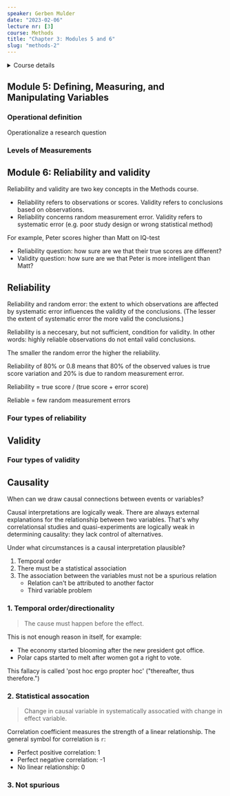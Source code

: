 ```yaml
---
speaker: Gerben Mulder
date: "2023-02-06"
lecture nr: [3]
course: Methods
title: "Chapter 3: Modules 5 and 6"
slug: "methods-2"
---
```


<details>
<summary>Course details</summary>

Professors:
- Meike de Boer
- Robert Prettner

Course form:
- Lectures on Monday and Tuesday (15:30 — 17:15)
- Question hour every Friday (11:00 — 12:00)
- Assignments in week 4,5 and 6

Course material:
- Jackson, S.L. Research methods: a modular approach (third edition).
  - [Second edition](/text-mining/methods/Jackson-Research-Methods-second-edition.pdf)

The exam cosisits of 40 multiple choice questions and lasts 90 minutes.

See also:
- [Course manual — Methods](/text-mining/methods/CourseManualMethods.pdf)
- [Slides lecture 1](/text-mining/methods/Lecture1.pdf)
- [Slides lecture 2](/text-mining/methods/Lecture2.pdf)

</details>


## Module 5: Defining, Measuring, and Manipulating Variables

### Operational definition

Operationalize a research question

### Levels of Measurements



## Module 6: Reliability and validity

Reliability and validity are two key concepts in the Methods course.

- Reliability refers to observations or scores. Validity refers to conclusions based on observations.
- Reliability concerns random measurement error. Validity refers to systematic error (e.g. poor study design or wrong statistical method)

For example, Peter scores higher than Matt on IQ-test
- Reliability question: how sure are we that their true scores are different?
- Validity question: how sure are we that Peter is more intelligent than Matt?

## Reliability

Reliability and random error: the extent to which observations are affected by systematic error influences the validity of the conclusions. (The lesser the extent of systematic error the more valid the conclusions.)

Reliability is a neccesary, but not sufficient, condition for validity. In other words: highly reliable observations do not entail valid conclusions.

The smaller the random error the higher the reliability.

Reliability of 80% or 0.8 means that 80% of the observed values is true score variation and 20% is due to random measurement error.

Reliability = true score / (true score + error score)

Reliable = few random measurement errors

### Four types of reliability



## Validity



### Four types of validity


## Causality

When can we draw causal connections between events or variables?

Causal interpretations are logically weak. There are always external explanations for the relationship between two variables. That's why correlationsal studies and quasi-experiments are logically weak in determining causality: they lack control of alternatives.

Under what circumstances is a causal interpretation plausible?

1. Temporal order
2. There must be a statistical association
3. The association between the variables must not be a spurious relation
   - Relation can't be attributed to another factor
   - Third variable problem 

### 1. Temporal order/directionality

> The cause must happen before the effect.

This is not enough reason in itself, for example:
- The economy started blooming after the new president got office.
- Polar caps started to melt after women got a right to vote.

This fallacy is called 'post hoc ergo propter hoc' ("thereafter, thus therefore.")

### 2. Statistical assocation

> Change in causal variable in systematically assocatied with change in effect variable.

Correlation coefficient measures the strength of a linear relationship. The general symbol for correlation is `r`:

- Perfect positive correlation: 1
- Perfect negative correlation: -1
- No linear relationship: 0

### 3. Not spurious




